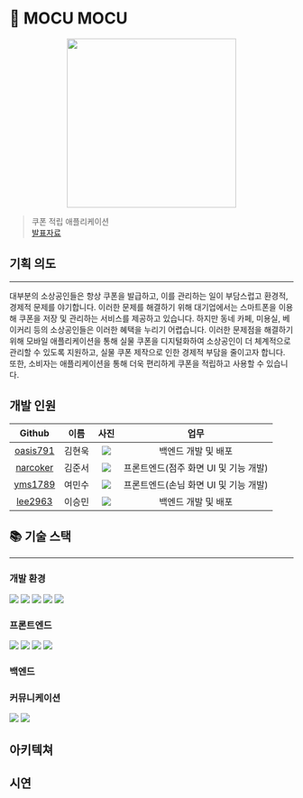 # 💮 MOCU MOCU
<center><img src="https://user-images.githubusercontent.com/71623879/228467837-52c0b68c-62ff-4e47-90f5-4315ba63ebe1.png" width="300"/></center>

> 쿠폰 적립 애플리케이션  
[발표자료](https://s3.us-west-2.amazonaws.com/secure.notion-static.com/26535a21-3f4e-42c3-a5fb-f3991579d030/%E1%84%80%E1%85%B5%E1%84%86%E1%85%A1%E1%86%AF%E1%84%87%E1%85%A1%E1%86%AF%E1%84%91%E1%85%AD.pdf?X-Amz-Algorithm=AWS4-HMAC-SHA256&X-Amz-Content-Sha256=UNSIGNED-PAYLOAD&X-Amz-Credential=AKIAT73L2G45EIPT3X45%2F20230321%2Fus-west-2%2Fs3%2Faws4_request&X-Amz-Date=20230321T082443Z&X-Amz-Expires=86400&X-Amz-Signature=7bee2b93fbc1bcdc6ecf36b391adf08006f4bae422792050d04cf5b6f089df3a&X-Amz-SignedHeaders=host&response-content-disposition=filename%3D%22%25E1%2584%2580%25E1%2585%25B5%25E1%2584%2586%25E1%2585%25A1%25E1%2586%25AF%25E1%2584%2587%25E1%2585%25A1%25E1%2586%25AF%25E1%2584%2591%25E1%2585%25AD.pdf%22&x-id=GetObject)

## 기획 의도
---
대부분의 소상공인들은 항상 쿠폰을 발급하고, 이를 관리하는 일이 부담스럽고 환경적, 경제적 문제를 야기합니다. 이러한 문제를 해결하기 위해 대기업에서는 스마트폰을 이용해 쿠폰을 저장 및 관리하는 서비스를 제공하고 있습니다. 하지만 동네 카페, 미용실, 베이커리 등의 소상공인들은 이러한 혜택을 누리기 어렵습니다. 이러한 문제점을 해결하기 위해 모바일 애플리케이션을 통해 실물 쿠폰을 디지털화하여 소상공인이 더 체계적으로 관리할 수 있도록 지원하고, 실물 쿠폰 제작으로 인한 경제적 부담을 줄이고자 합니다. 또한, 소비자는 애플리케이션을 통해 더욱 편리하게 쿠폰을 적립하고 사용할 수 있습니다.

## 개발 인원

|Github|이름|사진|업무|
|:-:|:-:|:-:|:-:|
|[oasis791](https://github.com/oasis791)|김현욱|<img src="https://i.ibb.co/rdXCP5K/oasis791.png">|백엔드 개발 및 배포|
|[narcoker](https://github.com/narcoker)|김준서|<img src="https://i.ibb.co/RYSBWPr/narcoker.png">|프론트엔드(점주 화면 UI 및 기능 개발)|
|[yms1789](https://github.com/yms1789)|여민수|<img src="https://i.ibb.co/52gmkmr/yms1789.png">|프론트엔드(손님 화면 UI 및 기능 개발)|
|[lee2963](https://github.com/lee2963)|이승민|<img src="https://i.ibb.co/qMFWhSQ/lee2963.png">|백엔드 개발 및 배포

## 📚 기술 스택
---

### 개발 환경

<img src="https://img.shields.io/badge/visual studio code-007ACC?style=for-the-badge&logo=visualstudiocode&logoColor=white" />
<img src="https://img.shields.io/badge/intellij idea-000000?style=for-the-badge&logo=intellijidea&logoColor=white" />
<img src="https://img.shields.io/badge/amazon s3-569A31?style=for-the-badge&logo=Amazon S3&logoColor=white" />
<img src="https://img.shields.io/badge/git -F05032?style=for-the-badge&logo=git&logoColor=white" />

<img src="https://img.shields.io/badge/amazon aws-232F3E?style=for-the-badge&logo=Amazon AWS&logoColor=white" />


### 프론트엔드

<img src="https://img.shields.io/badge/react--native-61DAFB?style=for-the-badge&logo=react&logoColor=white" />
<img src="https://img.shields.io/badge/axios-5A29E4?style=for-the-badge&logo=axios&logoColor=white" />
<img src="https://img.shields.io/badge/typescript-3178C6?style=for-the-badge&logo=typescript&logoColor=white" />
<img src="https://img.shields.io/badge/redux-764ABC?style=for-the-badge&logo=redux&logoColor=white" />

### 백엔드

### 커뮤니케이션

<img src="https://img.shields.io/badge/notion-000000?style=for-the-badge&logo=notion&logoColor=white" />
<img src="https://img.shields.io/badge/discord-5865F2?style=for-the-badge&logo=discord&logoColor=white" />

## 아키텍쳐

## 시연
